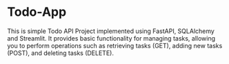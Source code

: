 # Todo-App
This is simple Todo API Project implemented using FastAPI, SQLAlchemy and Streamlit. It provides basic functionality for managing tasks, allowing you to perform operations such as retrieving tasks (GET), adding new tasks (POST), and deleting tasks (DELETE).
